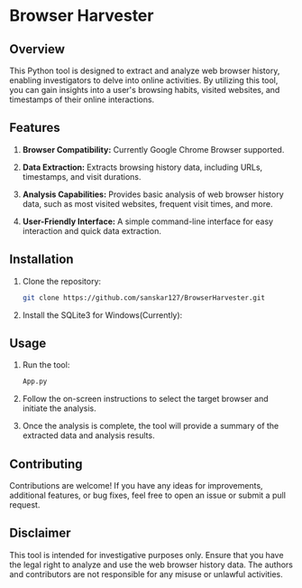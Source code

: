 # Browser Harvester

## Overview

This Python tool is designed to extract and analyze web browser history, enabling investigators to delve into online activities. By utilizing this tool, you can gain insights into a user's browsing habits, visited websites, and timestamps of their online interactions.

## Features

1. **Browser Compatibility:** Currently Google Chrome Browser supported.

2. **Data Extraction:** Extracts browsing history data, including URLs, timestamps, and visit durations.

3. **Analysis Capabilities:** Provides basic analysis of web browser history data, such as most visited websites, frequent visit times, and more.

4. **User-Friendly Interface:** A simple command-line interface for easy interaction and quick data extraction.

## Installation

1. Clone the repository:

   ```bash
   git clone https://github.com/sanskar127/BrowserHarvester.git
   ```

2. Install the SQLite3 for Windows(Currently):

## Usage

1. Run the tool:
   
   ```py
   App.py
   ```
2. Follow the on-screen instructions to select the target browser and initiate the analysis.

3. Once the analysis is complete, the tool will provide a summary of the extracted data and analysis results.

## Contributing
Contributions are welcome! If you have any ideas for improvements, additional features, or bug fixes, feel free to open an issue or submit a pull request.

## Disclaimer
This tool is intended for investigative purposes only. Ensure that you have the legal right to analyze and use the web browser history data. The authors and contributors are not responsible for any misuse or unlawful activities.
